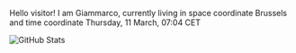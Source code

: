 Hello visitor! I am Giammarco, currently living in space coordinate Brussels and time coordinate Thursday, 11 March, 07:04 CET

![GitHub Stats](https://github-readme-stats.vercel.app/api?username=grcasanova)
